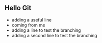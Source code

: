 ## Hello Git
- adding a useful line
- coming from me
-  adding a line to test the branching
- adding a second line to test the branching